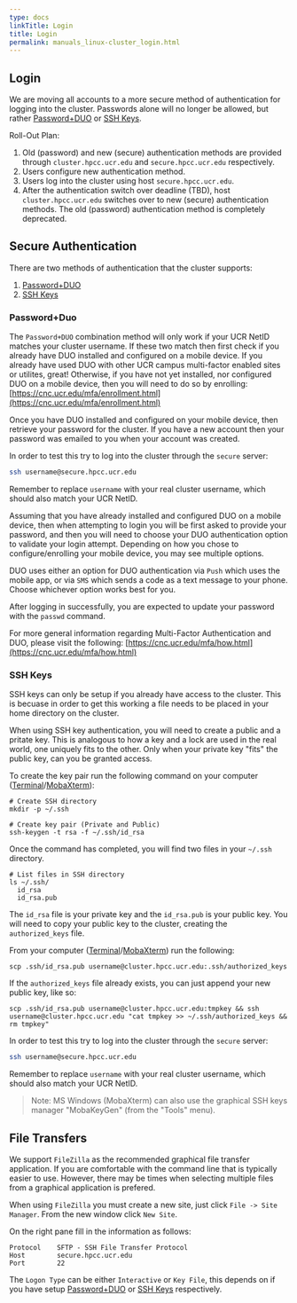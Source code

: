 ```yaml
---
type: docs
linkTitle: Login
title: Login
permalink: manuals_linux-cluster_login.html
---
```


## Login

We are moving all accounts to a more secure method of authentication for logging into the cluster.
Passwords alone will no longer be allowed, but rather [Password+DUO](#passwordduo) or [SSH Keys](#ssh-keys).

Roll-Out Plan:

1. Old (password) and new (secure) authentication methods are provided through `cluster.hpcc.ucr.edu` and `secure.hpcc.ucr.edu` respectively.
2. Users configure new authentication method.
3. Users log into the cluster using host `secure.hpcc.ucr.edu`.
4. After the authentication switch over deadline (TBD), host `cluster.hpcc.ucr.edu` switches over to new (secure) authentication methods. The old (password) authentication method is completely deprecated.

## Secure Authentication

There are two methods of authentication that the cluster supports:

1. [Password+DUO](#passwordduo)
2. [SSH Keys](#ssh-keys)

### Password+Duo

The `Password+DUO` combination method will only work if your UCR NetID matches your cluster username.
If these two match then first check if you already have DUO installed and configured on a mobile device.
If you already have used DUO with other UCR campus multi-factor enabled sites or utilites, great!
Otherwise, if you have not yet installed, nor configured DUO on a mobile device, then you will need to do so by enrolling:
[https://cnc.ucr.edu/mfa/enrollment.html](https://cnc.ucr.edu/mfa/enrollment.html)

Once you have DUO installed and configured on your mobile device, then retrieve your password for the cluster.
If you have a new account then your password was emailed to you when your account was created.

In order to test this try to log into the cluster through the `secure` server:

```bash
ssh username@secure.hpcc.ucr.edu
```

Remember to replace `username` with your real cluster username, which should also match your UCR NetID.

Assuming that you have already installed and configured DUO on a mobile device, then when attempting to login you will be first asked to provide your password, and then you will need to choose your DUO authentication option to validate your login attempt.
Depending on how you chose to configure/enrolling your mobile device, you may see multiple options.

DUO uses either an option for DUO authentication via `Push` which uses the mobile app, or via `SMS` which sends a code as a text message to your phone.
Choose whichever option works best for you.

After logging in successfully, you are expected to update your password with the `passwd` command.

For more general information regarding Multi-Factor Authentication and DUO, please visit the following:
[https://cnc.ucr.edu/mfa/how.html](https://cnc.ucr.edu/mfa/how.html)

### SSH Keys

SSH keys can only be setup if you already have access to the cluster.
This is becuase in order to get this working a file needs to be placed in your home directory on the cluster.

When using SSH key authentication, you will need to create a public and a pritate key.
This is analogous to how a key and a lock are used in the real world, one uniquely fits to the other.
Only when your private key "fits" the public key, can you be granted access.

To create the key pair run the following command on your computer ([Terminal](manuals_linux-basics_intro#mac)/[MobaXterm](manuals_linux-basics_intro#windows)):

```
# Create SSH directory
mkdir -p ~/.ssh

# Create key pair (Private and Public)
ssh-keygen -t rsa -f ~/.ssh/id_rsa
```

Once the command has completed, you will find two files in your `~/.ssh` directory.

```
# List files in SSH directory
ls ~/.ssh/
  id_rsa
  id_rsa.pub
```

The `id_rsa` file is your private key and the `id_rsa.pub` is your public key.
You will need to copy your public key to the cluster, creating the `authorized_keys` file.

From your computer ([Terminal](manuals_linux-basics_intro#mac)/[MobaXterm](manuals_linux-basics_intro#windows)) run the following:

```
scp .ssh/id_rsa.pub username@cluster.hpcc.ucr.edu:.ssh/authorized_keys
```

If the `authorized_keys` file already exists, you can just append your new public key, like so:

```
scp .ssh/id_rsa.pub username@cluster.hpcc.ucr.edu:tmpkey && ssh username@cluster.hpcc.ucr.edu "cat tmpkey >> ~/.ssh/authorized_keys && rm tmpkey"
```

In order to test this try to log into the cluster through the `secure` server:

```bash
ssh username@secure.hpcc.ucr.edu
```

Remember to replace `username` with your real cluster username, which should also match your UCR NetID.

> Note: MS Windows (MobaXterm) can also use the graphical SSH keys manager "MobaKeyGen" (from the "Tools" menu).

## File Transfers

We support `FileZilla` as the recommended graphical file transfer application. If you are comfortable with the command line that is typically easier to use.
However, there may be times when selecting multiple files from a graphical application is prefered.

When using `FileZilla` you must create a new site, just click `File -> Site Manager`.
From the new window click `New Site`.

On the right pane fill in the information as follows:

```
Protocol    SFTP - SSH File Transfer Protocol
Host        secure.hpcc.ucr.edu
Port        22
```

The `Logon Type` can be either `Interactive` or `Key File`, this depends on if you have setup [Password+DUO](#passwordduo) or [SSH Keys](#ssh-keys) respectively.

